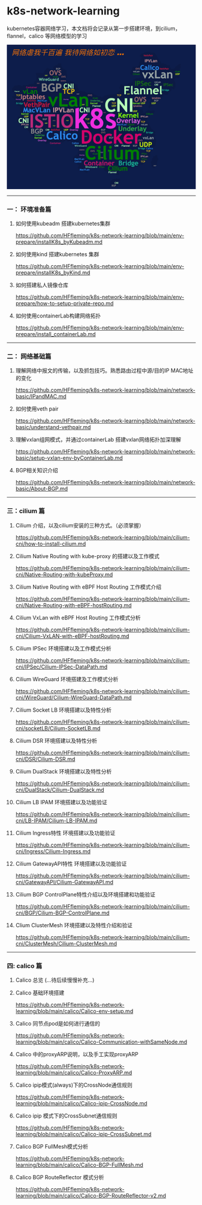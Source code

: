 # k8s-network-learning
kubernetes容器网络学习，本文档将会记录从第一步搭建环境，到cilium，flannel，calico 等网络模型的学习 

![image-20230803091752987](./assets/image-20230803091752987.png) 

---

### 一： 环境准备篇

1. 如何使用kubeadm 搭建kubernetes集群

   https://github.com/HFfleming/k8s-network-learning/blob/main/env-prepare/installK8s_byKubeadm.md

   

2. 如何使用kind 搭建kubernetes 集群

   https://github.com/HFfleming/k8s-network-learning/blob/main/env-prepare/installK8s_byKind.md

   

3. 如何搭建私人镜像仓库

   https://github.com/HFfleming/k8s-network-learning/blob/main/env-prepare/how-to-setup-private-repo.md
   
   

4. 如何使用containerLab构建网络拓扑

   https://github.com/HFfleming/k8s-network-learning/blob/main/env-prepare/install_containerLab.md
   
   

---

### 二： 网络基础篇

1. 理解网络中报文的传输，以及抓包技巧。熟悉路由过程中源/目的IP MAC地址的变化

   https://github.com/HFfleming/k8s-network-learning/blob/main/network-basic/IPandMAC.md
   
   
   
1. 如何使用veth pair

   https://github.com/HFfleming/k8s-network-learning/blob/main/network-basic/understand-vethpair.md
   
   

3. 理解vxlan组网模式，并通过containerLab 搭建vxlan网络拓扑加深理解

   https://github.com/HFfleming/k8s-network-learning/blob/main/network-basic/setup-vxlan-env-byContainerLab.md
   
   

4. BGP相关知识介绍

   https://github.com/HFfleming/k8s-network-learning/blob/main/network-basic/About-BGP.md

---

### 三：cilium 篇

1. Cilium 介绍，以及cilium安装的三种方式。（必须掌握）

    https://github.com/HFfleming/k8s-network-learning/blob/main/cilium-cni/how-to-install-cilium.md

2. Cilium Native Routing with kube-proxy 的搭建以及工作模式

     https://github.com/HFfleming/k8s-network-learning/blob/main/cilium-cni/Native-Routing-with-kubeProxy.md 

3. Cilium Native Routing with eBPF Host Routing 工作模式介绍

      https://github.com/HFfleming/k8s-network-learning/blob/main/cilium-cni/Native-Routing-with-eBPF-hostRouting.md

4. Cilium VxLan with eBPF Host Routing 工作模式分析

   https://github.com/HFfleming/k8s-network-learning/blob/main/cilium-cni/Cilium-VxLAN-with-eBPF-hostRouting.md

5. Cilium IPSec 环境搭建以及工作模式分析

   https://github.com/HFfleming/k8s-network-learning/blob/main/cilium-cni/IPSec/Cilium-IPSec-DataPath.md

6. Cilium WireGuard 环境搭建及工作模式分析

   https://github.com/HFfleming/k8s-network-learning/blob/main/cilium-cni/WireGuard/Cilium-WireGuard-DataPath.md

7. Cilium Socket LB 环境搭建以及特性分析

   https://github.com/HFfleming/k8s-network-learning/blob/main/cilium-cni/socketLB/Cilium-SocketLB.md

8. Cilium DSR 环境搭建以及特性分析

   https://github.com/HFfleming/k8s-network-learning/blob/main/cilium-cni/DSR/Cilium-DSR.md

9. Cilium DualStack 环境搭建以及特性分析

   https://github.com/HFfleming/k8s-network-learning/blob/main/cilium-cni/DualStack/Cilium-DualStack.md

10. Cilium LB IPAM 环境搭建以及功能验证

    https://github.com/HFfleming/k8s-network-learning/blob/main/cilium-cni/LB-IPAM/Cilium-LB-IPAM.md

11. Cilium Ingress特性 环境搭建以及功能验证

    https://github.com/HFfleming/k8s-network-learning/blob/main/cilium-cni/Ingress/Cilium-Ingress.md

12. Cilium GatewayAPI特性 环境搭建以及功能验证

    https://github.com/HFfleming/k8s-network-learning/blob/main/cilium-cni/GatewayAPI/Cilium-GatewayAPI.md

13. Cilium BGP ControlPlane特性介绍以及环境搭建和功能验证

    https://github.com/HFfleming/k8s-network-learning/blob/main/cilium-cni/BGP/Cilium-BGP-ControlPlane.md

14. Clium ClusterMesh 环境搭建以及特性介绍和验证

    https://github.com/HFfleming/k8s-network-learning/blob/main/cilium-cni/ClusterMesh/Cilium-ClusterMesh.md





---

### 四: calico 篇

1. Calico 总览 (...待后续慢慢补充...)

2. Calico 基础环境搭建

   https://github.com/HFfleming/k8s-network-learning/blob/main/calico/Calico-env-setup.md

3. Calico 同节点pod是如何进行通信的

   https://github.com/HFfleming/k8s-network-learning/blob/main/calico/Calico-Communication-withSameNode.md

4. Calico 中的proxyARP说明，以及手工实现proxyARP

   https://github.com/HFfleming/k8s-network-learning/blob/main/calico/Calico-ProxyARP.md

5. Calico ipip模式(always)下的CrossNode通信规则

   https://github.com/HFfleming/k8s-network-learning/blob/main/calico/Calico-ipip-CrossNode.md

6. Calico ipip 模式下的CrossSubnet通信规则

   https://github.com/HFfleming/k8s-network-learning/blob/main/calico/Calico-ipip-CrossSubnet.md

7. Calico BGP FullMesh模式分析

   https://github.com/HFfleming/k8s-network-learning/blob/main/calico/Calico-BGP-FullMesh.md

8. Calico BGP RouteReflector 模式分析

   https://github.com/HFfleming/k8s-network-learning/blob/main/calico/Calico-BGP-RouteReflector-v2.md
